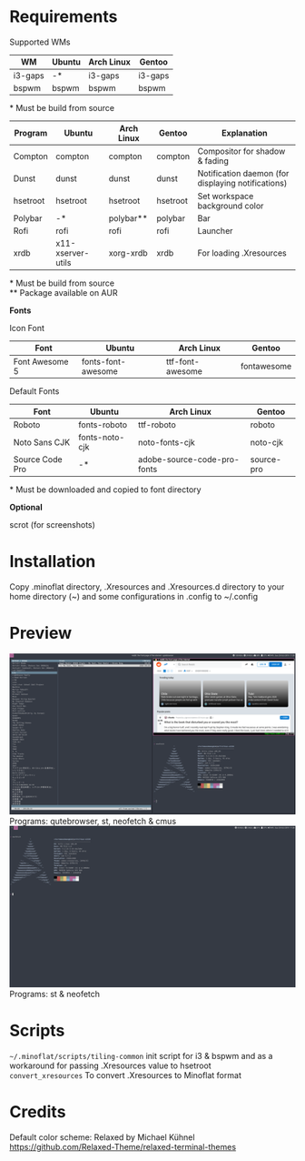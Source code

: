 # Requirements
Supported WMs

|WM|Ubuntu|Arch Linux|Gentoo|
|-|-|-|-|
|i3-gaps|-*|i3-gaps|i3-gaps|
|bspwm|bspwm|bspwm|bspwm|

\* Must be build from source

|Program|Ubuntu|Arch Linux|Gentoo|Explanation|
|-|-|-|-|-|
|Compton|compton|compton|compton|Compositor for shadow & fading|
|Dunst|dunst|dunst|dunst|Notification daemon (for displaying notifications)
|hsetroot|hsetroot|hsetroot|hsetroot|Set workspace background color|
|Polybar|-*|polybar**|polybar|Bar|
|Rofi|rofi|rofi|rofi|Launcher|
|xrdb|x11-xserver-utils|xorg-xrdb|xrdb|For loading .Xresources|

\* Must be build from source\
\*\* Package available on AUR

**Fonts**

Icon Font

|Font|Ubuntu|Arch Linux|Gentoo|
|-|-|-|-|
|Font Awesome 5|fonts-font-awesome|ttf-font-awesome|fontawesome|

Default Fonts

|Font|Ubuntu|Arch Linux|Gentoo|
|-|-|-|-|
|Roboto|fonts-roboto|ttf-roboto|roboto|
|Noto Sans CJK|fonts-noto-cjk|noto-fonts-cjk|noto-cjk|
|Source Code Pro|-*|adobe-source-code-pro-fonts|source-pro|

\* Must be downloaded and copied to font directory

**Optional**

scrot (for screenshots)

# Installation
Copy .minoflat directory, .Xresources and .Xresources.d directory to your home directory (~) and some configurations in .config to ~/.config

# Preview
<img src="screenshots/2019-10-20-11.png">\
Programs: qutebrowser, st, neofetch & cmus
<img src="screenshots/2019-10-20-11_000.png">
Programs: st & neofetch

# Scripts

```~/.minoflat/scripts/tiling-common``` init script for i3 & bspwm and as a workaround for passing .Xresources value to hsetroot\
```convert_xresources``` To convert .Xresources to Minoflat format

# Credits
Default color scheme: Relaxed by Michael Kühnel https://github.com/Relaxed-Theme/relaxed-terminal-themes
